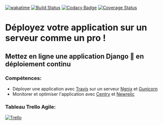 [![wakatime](https://wakatime.com/badge/user/648b0556-0c0e-4e9d-b952-2bea950dabe6/project/245f5d49-92f8-456e-8b84-96383672db0e.svg)](https://wakatime.com/badge/user/648b0556-0c0e-4e9d-b952-2bea950dabe6/project/245f5d49-92f8-456e-8b84-96383672db0e)
[![Build Status](https://app.travis-ci.com/jbbaillet85/PureBeurreDeploiement.svg?branch=main)](https://app.travis-ci.com/jbbaillet85/PureBeurreDeploiement)
[![Codacy Badge](https://app.codacy.com/project/badge/Grade/4b135203e1da4f708fc12e18f1e8cab3)](https://www.codacy.com/gh/jbbaillet85/PureBeurreDeploiement/dashboard?utm_source=github.com&amp;utm_medium=referral&amp;utm_content=jbbaillet85/PureBeurreDeploiement&amp;utm_campaign=Badge_Grade)
[![Coverage Status](https://coveralls.io/repos/github/jbbaillet85/PureBeurreDeploiement/badge.svg?branch=main)](https://coveralls.io/github/jbbaillet85/PureBeurreDeploiement?branch=main)
# Déployez votre application sur un serveur comme un pro !
## Mettez en ligne une application Django 🐍 en déploiement continu

### Compétences:
- Déployer une application avec [Travis](https://www.travis-ci.com/) sur un serveur [Ngnix](https://www.nginx.com/) et [Gunicorn](https://gunicorn.org/)
- Monitorer et optimiser l'application avec [Centry](https://sentry.io/) et [Newrelic](https://newrelic.com/fr)

### Tableau Trello Agile:
[![Trello](http://www.acanthoceras.fr/wp-content/uploads/2019/03/UNE-trello.png)](https://trello.com/b/85aOFErN/purebeurredeploiement)